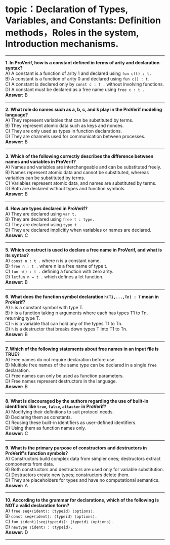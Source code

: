 # topic：Declaration of Types, Variables, and Constants: Definition methods，Roles in the system, Introduction mechanisms.

---
**1. In ProVerif, how is a constant defined in terms of arity and declaration syntax?**  
A) A constant is a function of arity 1 and declared using `fun c(t) : t.`  
B) A constant is a function of arity 0 and declared using `fun c() : t.`  
C) A constant is declared only by `const c : t .` without involving functions.  
D) A constant must be declared as a free name using `free c : t .`  
**Answer:** B

---

**2. What role do names such as a, b, c, and k play in the ProVerif modeling language?**  
A) They represent variables that can be substituted by terms.  
B) They represent atomic data such as keys and nonces.  
C) They are only used as types in function declarations.  
D) They are channels used for communication between processes.  
**Answer:** B

---

**3. Which of the following correctly describes the difference between names and variables in ProVerif?**  
A) Names and variables are interchangeable and can be substituted freely.  
B) Names represent atomic data and cannot be substituted, whereas variables can be substituted by terms.  
C) Variables represent atomic data, and names are substituted by terms.  
D) Both are declared without types and function symbols.  
**Answer:** B

---

**4. How are types declared in ProVerif?**  
A) They are declared using `var t.`  
B) They are declared using `free t : type.`  
C) They are declared using `type t .`  
D) They are declared implicitly when variables or names are declared.  
**Answer:** C

---

**5. Which construct is used to declare a free name in ProVerif, and what is its syntax?**  
A) `const n : t .` where n is a constant name.  
B) `free n : t .` where n is a free name of type t.  
C) `fun n() : t .` defining a function with zero arity.  
D) `letfun n = t .` which defines a let function.  
**Answer:** B

---

**6. What does the function symbol declaration `h(T1,...,Tn) : T` mean in ProVerif?**  
A) `h` is a constant symbol with type T.  
B) `h` is a function taking n arguments where each has types T1 to Tn, returning type T.  
C) `h` is a variable that can hold any of the types T1 to Tn.  
D) `h` is a destructor that breaks down types T into T1 to Tn.  
**Answer:** B

---

**7. Which of the following statements about free names in an input file is TRUE?**  
A) Free names do not require declaration before use.  
B) Multiple free names of the same type can be declared in a single `free` declaration.  
C) Free names can only be used as function parameters.  
D) Free names represent destructors in the language.  
**Answer:** B

---

**8. What is discouraged by the authors regarding the use of built-in identifiers like `true`, `false`, `attacker` in ProVerif?**  
A) Modifying their definitions to suit protocol needs.  
B) Declaring them as constants.  
C) Reusing these built-in identifiers as user-defined identifiers.  
D) Using them as function names only.  
**Answer:** C

---

**9. What is the primary purpose of constructors and destructors in ProVerif's function symbols?**  
A) Constructors build complex data from simpler ones; destructors extract components from data.  
B) Both constructors and destructors are used only for variable substitution.  
C) Destructors create new types; constructors delete them.  
D) They are placeholders for types and have no computational semantics.  
**Answer:** A

---

**10. According to the grammar for declarations, which of the following is NOT a valid declaration form?**  
A) `free seq+⟨ident⟩: ⟨typeid⟩ ⟨options⟩.`  
B) `const seq+⟨ident⟩: ⟨typeid⟩ ⟨options⟩.`  
C) `fun ⟨ident⟩(seq⟨typeid⟩): ⟨typeid⟩ ⟨options⟩.`  
D) `newtype ⟨ident⟩ : ⟨typeid⟩.`  
**Answer:** D

---
